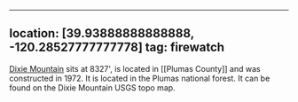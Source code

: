 
---
location: [39.93888888888888, -120.28527777777778]
tag: firewatch
---

[Dixie Mountain](http://www.peakbagging.com/CALookoutPhotos/Dixie.html) sits at 8327', is located in [[Plumas County]] and was constructed in 1972. It is located in the Plumas national forest. It can be found on the Dixie Mountain USGS topo map.
